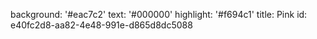 background: '#eac7c2'
text: '#000000'
highlight: '#f694c1'
title: Pink
id: e40fc2d8-aa82-4e48-991e-d865d8dc5088
